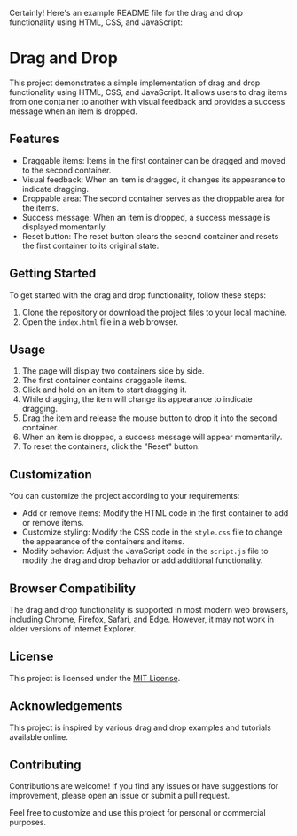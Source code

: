 Certainly! Here's an example README file for the drag and drop functionality using HTML, CSS, and JavaScript:

# Drag and Drop

This project demonstrates a simple implementation of drag and drop functionality using HTML, CSS, and JavaScript. It allows users to drag items from one container to another with visual feedback and provides a success message when an item is dropped.

## Features

- Draggable items: Items in the first container can be dragged and moved to the second container.
- Visual feedback: When an item is dragged, it changes its appearance to indicate dragging.
- Droppable area: The second container serves as the droppable area for the items.
- Success message: When an item is dropped, a success message is displayed momentarily.
- Reset button: The reset button clears the second container and resets the first container to its original state.

## Getting Started

To get started with the drag and drop functionality, follow these steps:

1. Clone the repository or download the project files to your local machine.
2. Open the `index.html` file in a web browser.

## Usage

1. The page will display two containers side by side.
2. The first container contains draggable items.
3. Click and hold on an item to start dragging it.
4. While dragging, the item will change its appearance to indicate dragging.
5. Drag the item and release the mouse button to drop it into the second container.
6. When an item is dropped, a success message will appear momentarily.
7. To reset the containers, click the "Reset" button.

## Customization

You can customize the project according to your requirements:

- Add or remove items: Modify the HTML code in the first container to add or remove items.
- Customize styling: Modify the CSS code in the `style.css` file to change the appearance of the containers and items.
- Modify behavior: Adjust the JavaScript code in the `script.js` file to modify the drag and drop behavior or add additional functionality.

## Browser Compatibility

The drag and drop functionality is supported in most modern web browsers, including Chrome, Firefox, Safari, and Edge. However, it may not work in older versions of Internet Explorer.

## License

This project is licensed under the [MIT License](LICENSE).

## Acknowledgements

This project is inspired by various drag and drop examples and tutorials available online.

## Contributing

Contributions are welcome! If you find any issues or have suggestions for improvement, please open an issue or submit a pull request.

Feel free to customize and use this project for personal or commercial purposes.